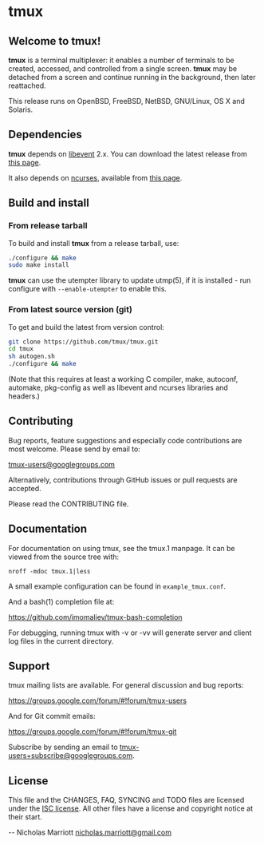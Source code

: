# tmux

## Welcome to tmux!

**tmux** is a terminal multiplexer: it enables a number of terminals to be created,
accessed, and controlled from a single screen. **tmux** may be detached from a
screen and continue running in the background, then later reattached.

This release runs on OpenBSD, FreeBSD, NetBSD, GNU/Linux, OS X and Solaris.

## Dependencies

**tmux** depends on [libevent](https://libevent.org) 2.x. You can download the latest release from [this page](https://github.com/libevent/libevent/releases/latest).

It also depends on [ncurses](https://www.gnu.org/software/ncurses/), available from [this page](https://invisible-mirror.net/archives/ncurses/).

## Build and install

### From release tarball

To build and install **tmux** from a release tarball, use:

~~~bash
./configure && make
sudo make install
~~~

**tmux** can use the utempter library to update utmp(5), if it is installed - run
configure with `--enable-utempter` to enable this.

### From latest source version (git)

To get and build the latest from version control:

~~~bash
git clone https://github.com/tmux/tmux.git
cd tmux
sh autogen.sh
./configure && make
~~~

(Note that this requires at least a working C compiler, make, autoconf,
automake, pkg-config as well as libevent and ncurses libraries and headers.)

## Contributing

Bug reports, feature suggestions and especially code contributions are most
welcome. Please send by email to:

tmux-users@googlegroups.com

Alternatively, contributions through GitHub issues or pull requests are accepted.

Please read the CONTRIBUTING file.

## Documentation

For documentation on using tmux, see the tmux.1 manpage. It can be viewed from
the source tree with:

~~~
nroff -mdoc tmux.1|less
~~~

A small example configuration can be found in `example_tmux.conf`.

And a bash(1) completion file at:

https://github.com/imomaliev/tmux-bash-completion

For debugging, running tmux with -v or -vv will generate server and client log
files in the current directory.

## Support

tmux mailing lists are available. For general discussion and bug reports:

https://groups.google.com/forum/#!forum/tmux-users

And for Git commit emails:

https://groups.google.com/forum/#!forum/tmux-git

Subscribe by sending an email to <tmux-users+subscribe@googlegroups.com>.

## License

This file and the CHANGES, FAQ, SYNCING and TODO files are licensed under the
[ISC license](https://choosealicense.com/licenses/isc/). All other files have a license and copyright notice at their start.

-- Nicholas Marriott <nicholas.marriott@gmail.com>
